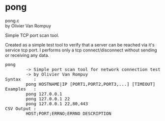 # pong
<p>
pong.c
<br />
by Olivier Van Rompuy
</p>
<p>Simple TCP port scan tool.</p>
<p>Created as a simple test tool to verify that a server can be reached via it's service tcp port. I performs only a tcp connect/disconnect without sending or receiving any data.</p>
<p>
<pre>
pong
        -> Simple port scan tool for network connection testing
        -> by Olivier Van Rompuy
Syntax     :
        pong HOSTNAME|IP [PORT1,PORT2,PORT3,...] [TIMEOUT]
Examples   :
        pong 127.0.0.1
        pong 127.0.0.1 22
        pong 127.0.0.1 22,80,443
CSV Output :
        HOST;PORT;ERRNO;ERRNO_DESCRIPTION
</pre>
</p>